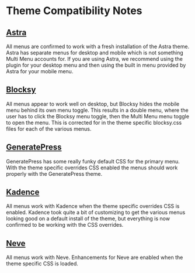 # Theme Compatibility Notes

## [Astra](https://wordpress.org/themes/astra/)

All menus are confirmed to work with a fresh installation of the Astra theme.  Astra has separate menus for desktop and mobile which is not something Multi Menu accounts for.  If you are using Astra, we recommend using the plugin for your desktop menu and then using the built in menu provided by Astra for your mobile menu.

## [Blocksy](https://wordpress.org/themes/blocksy/)

All menus appear to work well on desktop, but Blocksy hides the mobile menu behind its own menu toggle.  This results in a double menu, where the user has to click the Blocksy menu toggle, then the Multi Menu menu toggle to open the menu.  This is corrected for in the theme specific blocksy.css files for each of the various menus.

## [GeneratePress](https://wordpress.org/themes/generatepress/)

GeneratePress has some really funky default CSS for the primary menu.  With the theme specific overrides CSS enabled the menus should work properly with the GeneratePress theme.

## [Kadence](https://wordpress.org/themes/kadence/)

All menus work with Kadence when the theme specific overrides CSS is enabled.  Kadence took quite a bit of customizing to get the various menus looking good on a default install of the theme, but everything is now confirmed to be working with the CSS overrides.

## [Neve](https://wordpress.org/themes/neve/)

All menus work with Neve.  Enhancements for Neve are enabled when the theme specific CSS is loaded.
